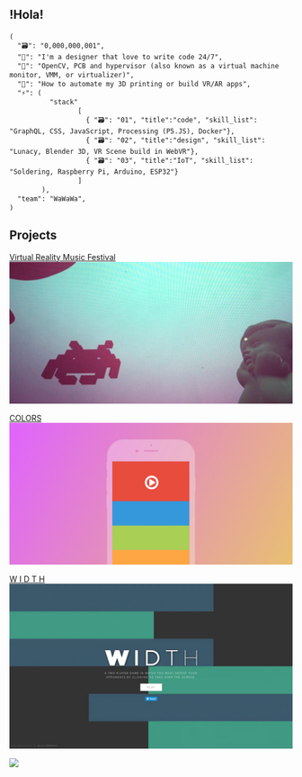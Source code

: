 
## !Hola!
```
(
  "🗃️": "0,000,000,001",
  "💬": "I'm a designer that love to write code 24/7",
  "🌱": "OpenCV, PCB and hypervisor (also known as a virtual machine monitor, VMM, or virtualizer)",
  "🤔": "How to automate my 3D printing or build VR/AR apps",
  "⚡": (
          "stack"
                 [
                   { "🗃️": "01", "title":"code", "skill_list": "GraphQL, CSS, JavaScript, Processing (P5.JS), Docker"},
                   { "🗃️": "02", "title":"design", "skill_list": "Lunacy, Blender 3D, VR Scene build in WebVR"},
                   { "🗃️": "03", "title":"IoT", "skill_list": "Soldering, Raspberry Pi, Arduino, ESP32"}
                 ]
        ),
  "team": "WaWaWa",
)
``` 

## Projects 
[Virtual Reality Music Festival](https://github.com/JulioMontas/Virtual-Reality-Music-Festival)
![Virtual Reality Music Festival](https://github.com/JulioMontas/JulioMontas/blob/main/VR-Planet-v1-0-0.jpg)


[COLORS](https://github.com/JulioMontas/COLORS)
![Colors Mockup](https://github.com/JulioMontas/JulioMontas/blob/main/Colors-Mockup-v1-0-0.jpg)

[W I D T H](https://github.com/JulioMontas/Javascript-Game-Width)
![Width](https://github.com/JulioMontas/JulioMontas/blob/main/Width_Mockup-v-1-0-0.jpg)

<!--
![Top Langs](https://github-readme-stats.vercel.app/api/top-langs/?username=juliomontas&layout=compact)
[![Anurag's GitHub stats](https://github-readme-stats.vercel.app/api?username=juliomontas)](https://github.com/juliomontas/github-readme-stats)

**JulioMontas/JulioMontas** is a ✨ _special_ ✨ repository because its `README.md` (this file) appears on your GitHub profile.

### Hi there 👋

Here are some ideas to get you started:

- 🔭 I’m currently working on ...
- 🌱 I’m currently learning ...
- 👯 I’m looking to collaborate on ...
- 🤔 I’m looking for help with ...
- 💬 Ask me about ...
- 📫 How to reach me: ...
- 😄 Pronouns: ...
- ⚡ Fun fact: ...
-->

![](https://hit.yhype.me/github/profile?user_id=2007589)
